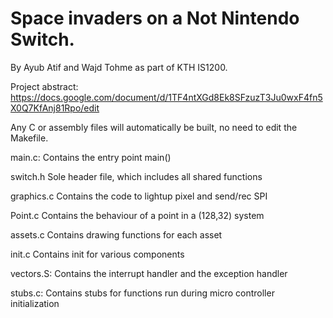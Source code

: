 # Space invaders on a Not Nintendo Switch. 
By Ayub Atif and Wajd Tohme as part of KTH IS1200.

Project abstract:
https://docs.google.com/document/d/1TF4ntXGd8Ek8SFzuzT3Ju0wxF4fn5X0Q7KfAnj81Rpo/edit

Any C or assembly files will automatically be built,
no need to edit the Makefile.

main.c:
	Contains the entry point main()
	
switch.h
	Sole header file, which includes all shared functions

graphics.c
	Contains the code to lightup pixel and send/rec SPI
	
Point.c
	Contains the behaviour of a point in a (128,32) system
	
assets.c
	Contains drawing functions for each asset

init.c
	Contains init for various components
	
vectors.S:
	Contains the interrupt handler and the exception handler

stubs.c:
	Contains stubs for functions run during micro controller
	initialization
